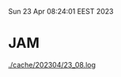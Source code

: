 Sun 23 Apr 08:24:01 EEST 2023
# JAM
<a href='./cache/202304/23_08.log'>./cache/202304/23_08.log</a>
